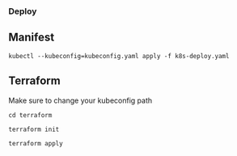 ### Deploy

## Manifest

```
kubectl --kubeconfig=kubeconfig.yaml apply -f k8s-deploy.yaml
```

## Terraform
Make sure to change your kubeconfig path
```
cd terraform
```

```
terraform init
```

```
terraform apply
```
